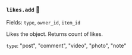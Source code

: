 ### `likes.add` 🔰

Fields: `type`, `owner_id`, `item_id`

Likes the object. Returns count of likes.

`type`: "post", "comment", "video", "photo", "note"
